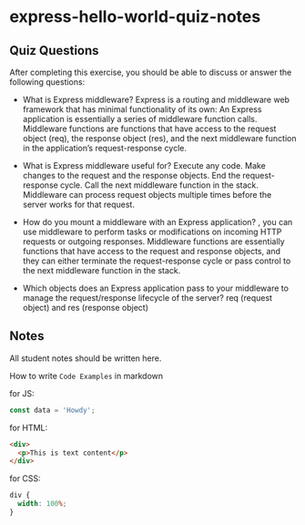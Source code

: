 # express-hello-world-quiz-notes

## Quiz Questions

After completing this exercise, you should be able to discuss or answer the following questions:

- What is Express middleware?
  Express is a routing and middleware web framework that has minimal functionality of its own: An Express application is essentially a series of middleware function calls.
  Middleware functions are functions that have access to the request object (req), the response object (res), and the next middleware function in the application’s request-response cycle.

- What is Express middleware useful for?
  Execute any code.
  Make changes to the request and the response objects.
  End the request-response cycle.
  Call the next middleware function in the stack.
  Middleware can process request objects multiple times before the server works for that request.

- How do you mount a middleware with an Express application?
  , you can use middleware to perform tasks or modifications on incoming HTTP requests or outgoing responses. Middleware functions are essentially functions that have access to the request and response objects, and they can either terminate the request-response cycle or pass control to the next middleware function in the stack.

- Which objects does an Express application pass to your middleware to manage the request/response lifecycle of the server?
  req (request object) and res (response object)

## Notes

All student notes should be written here.

How to write `Code Examples` in markdown

for JS:

```javascript
const data = 'Howdy';
```

for HTML:

```html
<div>
  <p>This is text content</p>
</div>
```

for CSS:

```css
div {
  width: 100%;
}
```
